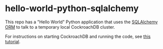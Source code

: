 # hello-world-python-sqlalchemy

This repo has a "Hello World" Python application that uses the [SQLAlchemy ORM](https://docs.sqlalchemy.org/en/latest/) to talk to a temporary local CockroachDB cluster.

For instructions on starting CockroachDB and running the code, see [this tutorial](https://www.cockroachlabs.com/docs/stable/build-a-python-app-with-cockroachdb-sqlalchemy.html).
